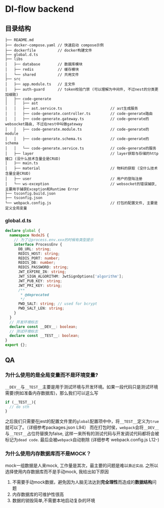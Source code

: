 # Dl-flow backend

## 目录结构

```
├── README.md
├── docker-compose.yaml // 快速启动 compose示例
├── dockerfile          // docker构建文件
├── global.d.ts
├── libs
│   ├── database        // 数据库模块
│   ├── redis           // 缓存模块
│   └── shared          // 共用文件
├── src
│   ├── app.module.ts   // 主文件
│   ├── auth-guard      // token校验门禁 (可以理解为中间件, 不过nest的分类更加细致)
│   ├── code-generate
│   │   ├── ast
│   │   ├── ast.service.ts                      // ast生成服务
│   │   ├── code-generate.controller.ts         // code-generate路由
│   │   ├── code-generate.gateway.ts            // code-generate的websocket路由, 不过在nest中叫做gateway
│   │   ├── code-generate.module.ts             // code-generate的module
│   │   ├── code-generate.schema.ts             // code-generate的schema
│   │   └── code-generate.service.ts            // code-generate的服务
│   ├── layer                                   // layer获取与存储的http接口 (没什么技术含量全是CRUD)
│   ├── main.ts
│   ├── material                                // 物料的获取 (没什么技术含量全是CRUD)
│   ├── user                                    // 用户的登陆注册
│   └── ws-exception                            // websocket的错误捕获, 主要用于捕获Exception和Runtime Error
├── tsconfig.build.json
├── tsconfig.json
└── webpack.config.js                           // 打包的配置文件, 主要是定义全局变量
```

### global.d.ts

```typescript
declare global {
  namespace NodeJS {
    // 为了让process.env.xxx的时候有类型提示
    interface ProcessEnv {
      DB_URL: string;
      REDIS_HOST: string;
      REDIS_PORT: number;
      REDIS_DB: number;
      REDIS_PASSWORD: string;
      JWT_EXPIRE_IN: string;
      JWT_SIGN_ALGORITHM: JwtSignOptions['algorithm'];
      JWT_PUB_KEY: string;
      JWT_PRI_KEY: string;
      /**
       * @deprecated
       */
      PWD_SALT: string; // used for bcrypt
      PWD_SALT_LEN: string;
    }
  }
  // 开发环境标志
  declare const __DEV__: boolean;
  // 测试环境标志
  declare const __TEST__: boolean;
}
export {};
```


## QA

### 为什么使用的是全局变量而不是环境变量?

`__DEV__`与`__TEST__`主要是用于测试环境与开发环境。如果一段代码只是测试环境需要(例如准备内存数据库)，那么我们可以这么写

```typescript
if (__TEST__){
  // do sth
}
```

之后我们只需要在jest的配置文件里的`global`配置项中中，将`__TEST__`定义为`true`就可以了。（详细参考packages.json L94）
而在打包时侯，`webpack`会将`__DEV__`与`__TEST__`占位符替换为false, 这样一来所有的测试代码与开发调试代码都将会被标记为`dead code`. 最后会被`webpack`自动剔除 (详细参考 webpack.config.js L12-)

### 为什么使用内存数据库而不是MOCK？

mock一组数据是人来mock, 工作量是其次，最主要的问题是难以`靠近实战`. 之所以选择使用内存数据库而不是手动mock, 我给出如下原因

1. 不需要手动mock数据，避免因为人脑无法达到**完全理性**而造成的**数据结构**问题
2. 内存数据库的可维护性很高
3. 数据的销毁简单,不需要本地启动复杂的环境
